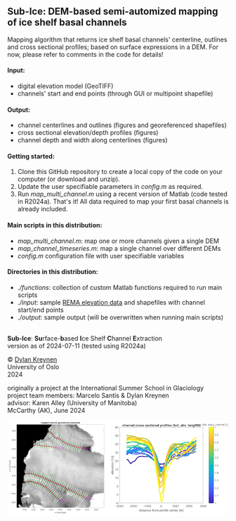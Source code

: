 ## Sub-Ice: DEM-based semi-automized mapping of ice shelf basal channels

Mapping algorithm that returns ice shelf basal channels' centerline, outlines
and cross sectional profiles; based on surface expressions in a DEM. 
For now, please refer to comments in the code for details! 


 #### Input: 
  - digital elevation model (GeoTIFF)
  - channels' start and end points (through GUI or multipoint shapefile)

 #### Output: 
  - channel centerlines and outlines (figures and georeferenced shapefiles)
  - cross sectional elevation/depth profiles (figures)
  - channel depth and width along centerlines (figures)


#### Getting started: 
1. Clone this GitHub repository to create a local copy of the code on your computer (or download and unzip). 
2. Update the user specifiable parameters in *config.m* as required. 
3. Run *map_multi_channel.m* using a recent version of Matlab (code tested in R2024a). 
That's it! All data required to map your first basal channels is already included. 


 #### Main scripts in this distribution: 
  - *map_multi_channel.m*:
    map one or more channels given a single DEM
  - *map_channel_timeseries.m*:
    map a single channel over different DEMs
  - *config.m*
    configuration file with user specifiable variables

 #### Directories in this distribution: 
  - *./functions*:
    collection of custom Matlab functions required to run main scripts
  - *./input*:
    sample [REMA elevation data](https://www.pgc.umn.edu/data/rema/) and shapefiles with channel start/end points
  - *./output*:
    sample output (will be overwritten when running main scripts)


\
**Sub-Ice**: **Su**rface-**b**ased **I**ce Shelf **C**hannel **E**xtraction  
version as of 2024-07-11 (tested using R2024a)

&copy; [Dylan Kreynen](https://www.mn.uio.no/geo/english/people/aca/geohyd/kreynen/)  
University of Oslo  
2024

originally a project at the International Summer School in Glaciology\
project team members: Marcelo Santis & Dylan Kreynen\
advisor: Karen Alley (University of Manitoba)\
McCarthy (AK), June 2024

![Sub-Ice example output.](output/fig_readme.png?raw=true)